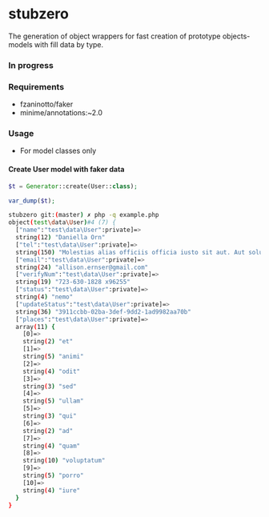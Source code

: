 # stubzero
The generation of object wrappers for fast creation of prototype objects-models with fill data by type.

### In progress

### Requirements
* fzaninotto/faker
* minime/annotations:~2.0

### Usage 
* For model classes only

#### Create User model with faker data

```php
$t = Generator::create(User::class);

var_dump($t);
```

```sh
stubzero git:(master) ✗ php -q example.php
object(test\data\User)#4 (7) {
  ["name":"test\data\User":private]=>
  string(12) "Daniella Orn"
  ["tel":"test\data\User":private]=>
  string(150) "Molestias alias officiis officia iusto sit aut. Aut soluta ut est nulla ut explicabo dignissimos. Et soluta a dolor laboriosam aliquid illum deserunt."
  ["email":"test\data\User":private]=>
  string(24) "allison.ernser@gmail.com"
  ["verifyNum":"test\data\User":private]=>
  string(19) "723-630-1828 x96255"
  ["status":"test\data\User":private]=>
  string(4) "nemo"
  ["updateStatus":"test\data\User":private]=>
  string(36) "3911ccbb-02ba-3def-9dd2-1ad9982aa70b"
  ["places":"test\data\User":private]=>
  array(11) {
    [0]=>
    string(2) "et"
    [1]=>
    string(5) "animi"
    [2]=>
    string(4) "odit"
    [3]=>
    string(3) "sed"
    [4]=>
    string(5) "ullam"
    [5]=>
    string(3) "qui"
    [6]=>
    string(2) "ad"
    [7]=>
    string(4) "quam"
    [8]=>
    string(10) "voluptatum"
    [9]=>
    string(5) "porro"
    [10]=>
    string(4) "iure"
  }
}

```
